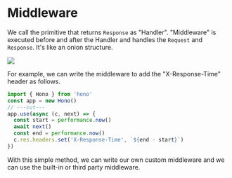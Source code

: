 # Middleware

We call the primitive that returns `Response` as "Handler".
"Middleware" is executed before and after the Handler and handles the `Request` and `Response`.
It's like an onion structure.

![](/images/onion.png)

For example, we can write the middleware to add the "X-Response-Time" header as follows.

```ts twoslash
import { Hono } from 'hono'
const app = new Hono()
// ---cut---
app.use(async (c, next) => {
  const start = performance.now()
  await next()
  const end = performance.now()
  c.res.headers.set('X-Response-Time', `${end - start}`)
})
```

With this simple method, we can write our own custom middleware and we can use the built-in or third party middleware.


